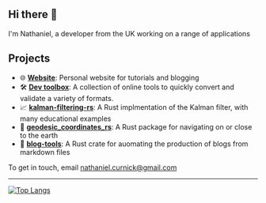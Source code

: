 ## Hi there 👋
I'm Nathaniel, a developer from the UK working on a range of applications

## Projects
- 🌐 **[Website](https://nathanielcurnick.xyz)**: Personal website for tutorials and blogging
- 🛠 [**Dev toolbox**](https://www.anbowell.com/dev-toolbox): A collection of online tools to quickly convert and validate a variety of formats.
- 📈 [**kalman-filtering-rs**](https://github.com/NathanielCurnick/kalman-filtering-rs): A Rust implmentation of the Kalman filter, with many educational examples
- 📍 [**geodesic_coordinates_rs**](https://github.com/NathanielCurnick/geodesic_coordinates_rs): A Rust package for navigating on or close to the earth
- 📂 [**blog-tools**](https://github.com/NathanielCurnick/blog-tools): A Rust crate for auomating the production of blogs from markdown files

To get in touch, email <nathaniel.curnick@gmail.com>

---

[![Top Langs](https://github-readme-stats.vercel.app/api/top-langs/?username=nathanielcurnick&hide=javascript&layout=compact)](https://github.com/anuraghazra/github-readme-stats)
